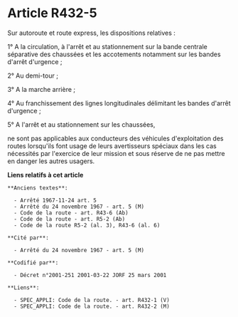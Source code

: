 # Article R432-5

Sur autoroute et route express, les dispositions relatives :

1° A la circulation, à l'arrêt et au stationnement sur la bande centrale séparative des chaussées et les accotements
notamment sur les bandes d'arrêt d'urgence ;

2° Au demi-tour ;

3° A la marche arrière ;

4° Au franchissement des lignes longitudinales délimitant les bandes d'arrêt d'urgence ;

5° A l'arrêt et au stationnement sur les chaussées,

ne sont pas applicables aux conducteurs des véhicules d'exploitation des routes lorsqu'ils font usage de leurs avertisseurs
spéciaux dans les cas nécessités par l'exercice de leur mission et sous réserve de ne pas mettre en danger les autres
usagers.

**Liens relatifs à cet article**

	**Anciens textes**:

	  - Arrêté 1967-11-24 art. 5
	  - Arrêté du 24 novembre 1967 - art. 5 (M)
	  - Code de la route - art. R43-6 (Ab)
	  - Code de la route - art. R5-2 (Ab)
	  - Code de la route R5-2 (al. 3), R43-6 (al. 6)

	**Cité par**:

	  - Arrêté du 24 novembre 1967 - art. 5 (M)

	**Codifié par**:

	  - Décret n°2001-251 2001-03-22 JORF 25 mars 2001

	**Liens**:

	  - SPEC_APPLI: Code de la route. - art. R432-1 (V)
	  - SPEC_APPLI: Code de la route. - art. R432-2 (M)

